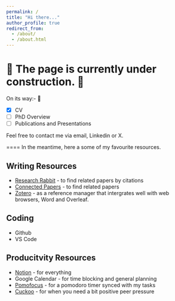 ```yaml
---
permalink: /
title: "Hi there..."
author_profile: true
redirect_from: 
  - /about/
  - /about.html
---
```

🚧 The page is currently under construction. 🚧
===

On its way:- 🏃
- [x] CV
- [ ] PhD Overview
- [ ] Publications and Presentations 

Feel free to contact me via email, Linkedin or X. 

====
In the meantime, here a some of my favourite resources.

## Writing Resources
- [Research Rabbit](https://researchrabbitapp.com/) - to find related papers by citations
- [Connected Papers](https://www.connectedpapers.com/) - to find related papers
- [Zotero](https://www.zotero.org/) - as a reference manager that intergrates well with web browsers, Word and Overleaf.

## Coding
- Github
- VS Code

## Producitvity Resources
- [Notion](notion.so) - for everything
- Google Calendar - for time blocking and general planning
- [Pomofocus](https://pomofocus.io/) - for a pomodoro timer synced with my tasks
- [Cuckoo](https://cuckoo.team/) - for when you need a bit positive peer pressure


